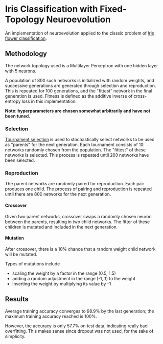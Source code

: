 # Iris Classification with Fixed-Topology Neuroevolution

An implementation of neuroevolution applied to the classic problem of [Iris flower classification](http://archive.ics.uci.edu/ml/datasets/Iris).

## Methodology

The network topology used is a Multilayer Perceptron with one hidden layer with 5 neurons.

A population of 800 such networks is initialized with random weights, and successive generations are generated through selection and reproduction. This is repeated for 100 generations, and the "fittest" network in the final generation is used. Fitness is defined as the additive inverse of cross-entropy loss in this implementation.

**Note: hyperparameters are chosen somewhat arbitrarily and have not been tuned.**

### Selection

[Tournament selection](https://en.wikipedia.org/wiki/Tournament_selection) is used to stochastically select networks to be used as "parents" for the next generation. Each tournament consists of 10 networks randomly chosen from the population. The "fittest" of these networks is selected. This process is repeated until 200 networks have been selected.

### Reproduction

The parent networks are randomly paired for reproduction. Each pair produces one child. The process of pairing and reproduction is repeated until there are 800 networks for the next generation.

#### Crossover

Given two parent networks, crossover swaps a randomly chosen neuron between the parents, resulting in two child networks. The fitter of these children is mutated and included in the next generation.

#### Mutation

After crossover, there is a 10% chance that a random weight child network will be mutated.

Types of mutations include

- scaling the weight by a factor in the range (0.5, 1.5)
- adding a random adjustment in the range (-1, 1) to the weight
- inverting the weight by multiplying its value by -1

## Results

Average training accuracy converges to 98.9% by the last generation; the maximum training accuracy reached is 100%.

However, the accuracy is only 57.7% on test data, indicating really bad overfitting. This makes sense since dropout was not used, for the sake of simplicity.
